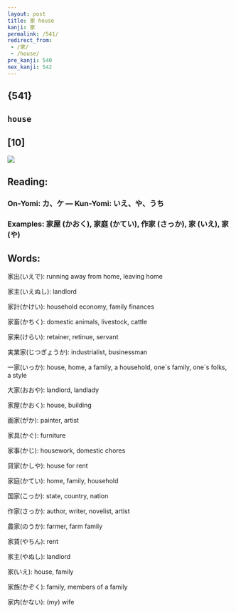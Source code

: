 ```yaml
---
layout: post
title: 家 house
kanji: 家
permalink: /541/
redirect_from:
 - /家/
 - /house/
pre_kanji: 540
nex_kanji: 542
---
```


## {541}

## `house`

## [10]

<div class="stroke"><img src="E5AEB6.png" /></div>

## Reading:

### On-Yomi: カ、ケ &mdash; Kun-Yomi: いえ、や、うち

### Examples: 家屋 (かおく), 家庭 (かてい), 作家 (さっか), 家 (いえ), 家 (や)

## Words:

家出(いえで): running away from home, leaving home

家主(いえぬし): landlord

家計(かけい): household economy, family finances

家畜(かちく): domestic animals, livestock, cattle

家来(けらい): retainer, retinue, servant

実業家(じつぎょうか): industrialist, businessman

一家(いっか): house, home, a family, a household, one´s family, one´s folks, a style

大家(おおや): landlord, landlady

家屋(かおく): house, building

画家(がか): painter, artist

家具(かぐ): furniture

家事(かじ): housework, domestic chores

貸家(かしや): house for rent

家庭(かてい): home, family, household

国家(こっか): state, country, nation

作家(さっか): author, writer, novelist, artist

農家(のうか): farmer, farm family

家賃(やちん): rent

家主(やぬし): landlord

家(いえ): house, family

家族(かぞく): family, members of a family

家内(かない): (my) wife

